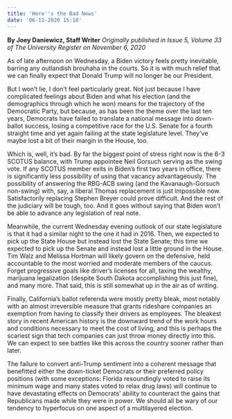 ```yaml
---
title: 'Here''s the Bad News'
date: '06-11-2020 15:18'
---
```


**By Joey Daniewicz, Staff Writer** _Originally published in Issue 5, Volume 33 of The University Register on November 6, 2020_

As of late afternoon on Wednesday, a Biden victory feels pretty inevitable, barring any outlandish brouhaha in the courts. So it is with much relief that we can finally expect that Donald Trump will no longer be our President.

But I won’t lie, I don’t feel particularly great. Not just because I have complicated feelings about Biden and what his election (and the demographics through which he won) means for the trajectory of the Democratic Party, but because, as has been the theme over the last ten years, Democrats have failed to translate a national message into down-ballot success, losing a competitive race for the U.S. Senate for a fourth straight time and yet again failing at the state legislature level. They’ve maybe lost a bit of their margin in the House, too.

Which is, well, it’s bad. By far the biggest point of stress right now is the 6-3 SCOTUS balance, with Trump appointee Neil Gorsuch serving as the swing vote. If any SCOTUS member exits in Biden’s first two years in office, there is significantly less possibility of using that vacancy advantageously. The possibility of answering the RBG-ACB swing (and the Kavanaugh-Gorsuch non-swing) with, say, a liberal Thomas replacement is just impossible now. Satisfactorily replacing Stephen Breyer could prove difficult. And the rest of the judiciary will be tough, too. And it goes without saying that Biden won’t be able to advance any legislation of real note.

Meanwhile, the current Wednesday evening outlook of our state legislature is that it had a similar night to the one it had in 2016. Then, we expected to pick up the State House but instead lost the State Senate; this time we expected to pick up the Senate and instead lost a little ground in the House. Tim Walz and Melissa Hortman will likely govern on the defensive, held accountable to the most worried and moderate members of the caucus. Forget progressive goals like driver’s licenses for all, taxing the wealthy, marijuana legalization (despite South Dakota accomplishing this just fine), and many more. That said, this is still somewhat up in the air as of writing.

Finally, California’s ballot referenda were mostly pretty bleak, most notably with an almost irreversible measure that grants rideshare companies an exemption from having to classify their drivers as employees. The bleakest story in recent American history is the downward trend of the work hours and conditions necessary to meet the cost of living, and this is perhaps the scariest sign that tech companies can just throw money directly into this. We can expect to see battles like this across the country sooner rather than later.

The failure to convert anti-Trump sentiment into a coherent message that benefitted either the down-ticket Democrats or their preferred policy positions (with some exceptions: Florida resoundingly voted to raise its minimum wage and many states voted to relax drug laws) will continue to have devastating effects on Democrats’ ability to counteract the gains that Republicans made while they were in power. We should all be wary of our tendency to hyperfocus on one aspect of a multilayered election.